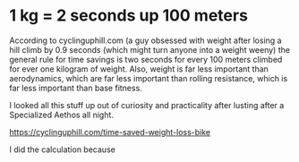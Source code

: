 # 1 kg = 2 seconds up 100 meters

According to cyclinguphill.com (a guy obsessed with weight after losing a hill climb by 0.9 seconds (which might turn anyone into a weight weeny) the general rule for time savings is two seconds for every 100 meters climbed for ever one kilogram of weight. Also, weight is far less important than aerodynamics, which are far less important than rolling resistance, which is far less important than base fitness.

I looked all this stuff up out of curiosity and practicality after lusting after a Specialized Aethos all night.

<https://cyclinguphill.com/time-saved-weight-loss-bike>

I did the calculation because 
